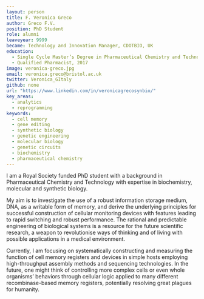 ```yaml
---
layout: person
title: F. Veronica Greco
author: Greco F.V.
position: PhD Student
role: alumni
leaveyear: 9999
became: Technology and Innovation Manager, CDOTBIO, UK
education:
  - Single Cycle Master’s Degree in Pharmaceutical Chemistry and Technology, University of Calabria, Italy, 2017
  - Qualified Pharmacist, 2017
image: veronica-greco.jpg
email: veronica.greco@bristol.ac.uk
twitter: Veronica_GItaly
github: none
url: "https://www.linkedin.com/in/veronicagrecosynbio/"
key_areas:
  - analytics
  - reprogramming
keywords:
  - cell memory
  - gene editing
  - synthetic biology
  - genetic engineering
  - molecular biology
  - genetic circuits
  - biochemistry
  - pharmaceutical chemistry
---
```

I am a Royal Society funded PhD student with a background in Pharmaceutical Chemistry and Technology with expertise in biochemistry, molecular and synthetic biology.
 
My aim is to investigate the use of a robust information storage medium, DNA, as a writable form of memory, and derive the underlying principles for successful construction of cellular monitoring devices with features leading to rapid switching and robust performance. The rational and predictable engineering of biological systems is a resource for the future scientific research, a weapon to revolutionise ways of thinking and of living with possible applications in a medical environment.

Currently, I am focusing on systematically constructing and measuring the function of cell memory registers and devices in simple hosts employing high-throughput assembly methods and sequencing technologies. In the future, one might think of controlling more complex cells or even whole organisms’ behaviors through cellular logic applied to many different recombinase-based memory registers, potentially resolving great plagues for humanity.